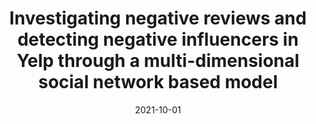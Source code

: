 ---
title: 'Investigating negative reviews and detecting negative influencers in Yelp through a multi-dimensional social network based model'
collection: publications
permalink: /publication/2021-10-01-International Journal of Information Management.md
excerpt: 'E. Corradini, A.  Nocera, D.  Ursino, L.  Virgili'
date: 2021-10-01
venue: 'International Journal of Information Management'
link: 'https://doi.org/10.1016/j.ijinfomgt.2021.102377'
---